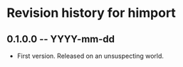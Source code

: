 # Revision history for himport

## 0.1.0.0 -- YYYY-mm-dd

* First version. Released on an unsuspecting world.
